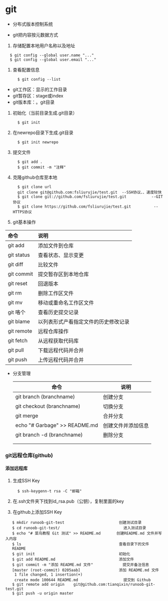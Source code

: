 # git

- 分布式版本控制系统

- git把内容按元数据方式

1. 存储配置本地用户名称以及地址

```
  $ git config --global user.name "..."
  $ git config --global user.email "..."
```

1. 查看配置信息

   ```
     $ git config --list
   ```

[git工作流程]: https://www.runoob.com/wp-content/uploads/2015/02/git-process.png

- git工作区：显示的工作目录
- git暂存区：stage或index
- git版本库：。git目录

1. 初始化（当前目录生成.git目录）

   ```
     $ git init
   ```

2. 在newrepo目录下生成.git目录

   ```
     $ git init newrepo
   ```

3. 提交文件

   ```
     $ git add .
     $ git commit -m "注释"
   ```

4. 克隆github仓库至本地

   ```
     $ git clone url
     git clone git@github.com:fsliurujie/test.git  --SSH协议、、速度较快
     $ git clone git://github.com/fsliurujie/test.git           --GIT协议
     $ git clone https://github.com/fsliurujie/test.git          --HTTPS协议
   ```

5. git基本操作

   [操作流程]: https://www.runoob.com/wp-content/uploads/2015/02/git-command.jpg

| 命令             | 说明                                 |
| :--------------- | :----------------------------------- |
| git add          | 添加文件到仓库                       |
| git status       | 查看状态、显示变更                   |
| git diff         | 比较文件                             |
| git commit       | 提交暂存区到本地仓库                 |
| git reset        | 回退版本                             |
| git rm           | 删除工作区文件                       |
| git mv           | 移动或重命名工作区文件               |
| git 咯个         | 查看历史提交记录                     |
| git blame <file> | 以列表形式产看指定文件的历史修改记录 |
| git remote       | 远程仓库操作                         |
| git fetch        | 从远程获取代码库                     |
| git pull         | 下载远程代码并合并                   |
| git push         | 上传远程代码并合并                   |



- 分支管理

  | 命令                          | 说明               |
  | ----------------------------- | ------------------ |
  | git branch (branchname)       | 创建分支           |
  | git checkout (branchname)     | 切换分支           |
  | git merge                     | 合并分支           |
  | echo "# Garbage" >> README.md | 创建文件并添加信息 |
  | git branch -d (branchname)    | 删除分支           |
  |                               |                    |
  |                               |                    |

  


### git远程仓库(github)

[github流程]: https://www.runoob.com/wp-content/uploads/2015/03/Git-push-command.jpeg

#### 添加远程库

1. 生成SSH Key

   ```
     $ ssh-keygenn-t rsa -C "邮箱"
   ```

2. 在.ssh文件夹下找到id_rsa.pub（公钥），复制里面的key

3. 在github上添加SSH Key

```
   $ mkdir runoob-git-test                        创建测试目录
   $ cd runoob-git-test/                            进入测试目录
   $ echo "# 菜鸟教程 Git 测试" >> README.md       创建README.md 文件并写入内容
   $ ls                                           查看目录下的文件
   README
   $ git init                                     初始化
   $ git add README.md                            添加文件
   $ git commit -m "添加 README.md 文件"             提交并备注信息
   [master (root-commit) 0205aab]                 添加 README.md 文件
    1 file changed, 1 insertion(+)
    create mode 100644 README.md                    提交到 Github
   $ git remote add origin    git@github.com:tianqixin/runoob-git-test.git
   $ git push -u origin master
```

